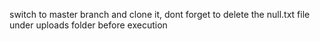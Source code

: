switch to master branch and clone it, dont forget to delete the null.txt file under uploads folder before execution
